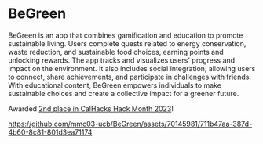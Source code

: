 # BeGreen
BeGreen is an app that combines gamification and education to promote sustainable living. Users complete quests related to energy conservation, waste reduction, and sustainable food choices, earning points and unlocking rewards. The app tracks and visualizes users' progress and impact on the environment. It also includes social integration, allowing users to connect, share achievements, and participate in challenges with friends. With educational content, BeGreen empowers individuals to make sustainable choices and create a collective impact for a greener future.

Awarded [2nd place in CalHacks Hack Month 2023](https://www.instagram.com/p/Cup1sIMovwo/?igshid=MzRlODBiNWFlZA%3D%3D&img_index=3)!


https://github.com/mmc03-ucb/BeGreen/assets/70145981/711b47aa-387d-4b60-8c81-801d3ea71174

